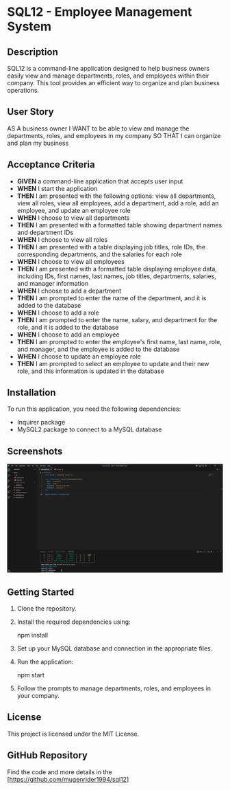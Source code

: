 # SQL12 - Employee Management System

## Description

SQL12 is a command-line application designed to help business owners easily view and manage departments, roles, and employees within their company. This tool provides an efficient way to organize and plan business operations.

## User Story


AS A business owner
I WANT to be able to view and manage the departments, roles, and employees in my company
SO THAT I can organize and plan my business


## Acceptance Criteria

- **GIVEN** a command-line application that accepts user input
- **WHEN** I start the application
- **THEN** I am presented with the following options: view all departments, view all roles, view all employees, add a department, add a role, add an employee, and update an employee role
- **WHEN** I choose to view all departments
- **THEN** I am presented with a formatted table showing department names and department IDs
- **WHEN** I choose to view all roles
- **THEN** I am presented with a table displaying job titles, role IDs, the corresponding departments, and the salaries for each role
- **WHEN** I choose to view all employees
- **THEN** I am presented with a formatted table displaying employee data, including IDs, first names, last names, job titles, departments, salaries, and manager information
- **WHEN** I choose to add a department
- **THEN** I am prompted to enter the name of the department, and it is added to the database
- **WHEN** I choose to add a role
- **THEN** I am prompted to enter the name, salary, and department for the role, and it is added to the database
- **WHEN** I choose to add an employee
- **THEN** I am prompted to enter the employee's first name, last name, role, and manager, and the employee is added to the database
- **WHEN** I choose to update an employee role
- **THEN** I am prompted to select an employee to update and their new role, and this information is updated in the database

## Installation

To run this application, you need the following dependencies:

- Inquirer package
- MySQL2 package to connect to a MySQL database

## Screenshots

<img src="SQL.png">

## Getting Started

1. Clone the repository.
2. Install the required dependencies using:
   
   npm install
   
3. Set up your MySQL database and connection in the appropriate files.
4. Run the application:
   
   npm start
   
5. Follow the prompts to manage departments, roles, and employees in your company.

## License

This project is licensed under the MIT License.

## GitHub Repository

Find the code and more details in the [https://github.com/mugenrider1994/sql12]



